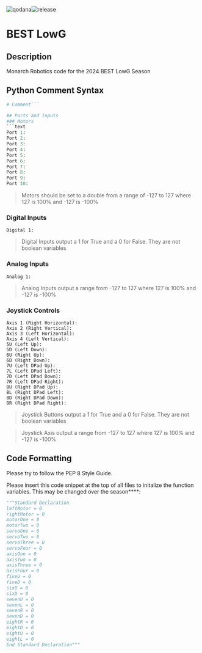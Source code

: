 ![qodana](https://gitlab.com/monarch-robotics/best-lowg/best-lowg/badges/main/pipeline.svg)![release](https://gitlab.com/monarch-robotics/best-lowg/best-lowg/-/badges/release.svg)
# BEST LowG
## Description
Monarch Robotics code for the 2024 BEST LowG Season
## Python Comment Syntax
```python
# Comment```

## Ports and Inputs
### Motors
```text
Port 1:  
Port 2:  
Port 3:  
Port 4:  
Port 5:  
Port 6:  
Port 7:  
Port 8:  
Port 9:  
Port 10: 
```
> Motors should be set to a double from a range of -127 to 127 where 127 is 100% and -127 is -100%
### Digital Inputs
```text
Digital 1: 
```
> Digital Inputs output a 1 for True and a 0 for False. They are not boolean variables
### Analog Inputs
```text
Analog 1: 
```
> Analog Inputs output a range from -127 to 127 where 127 is 100% and -127 is -100%
### Joystick Controls
```text
Axis 1 (Right Horizontal):  
Axis 2 (Right Vertical):    
Axis 3 (Left Horizontal):   
Axis 4 (Left Vertical):     
5U (Left Up):               
5D (Left Down):             
6U (Right Up):              
6D (Right Down):            
7U (Left DPad Up):          
7L (Left DPad Left):        
7D (Left DPad Down):        
7R (Left DPad Right):       
8U (Right DPad Up):         
8L (Right DPad Left):       
8D (Right DPad Down):       
8R (Right DPad Right):      
```
> Joystick Buttons output a 1 for True and a 0 for False. They are not boolean variables

> Joystick Axis output a range from -127 to 127 where 127 is 100% and -127 is -100%
## Code Formatting
Please try to follow the PEP 8 Style Guide. 

Please insert this code snippet at the top of all files to initalize the function variables. This may be changed over the season****:
```python
"""Standard Declaration
leftMotor = 0
rightMotor = 0
motorOne = 0
motorTwo = 0
servoOne = 0
servoTwo = 0
servoThree = 0
servoFour = 0
axisOne = 0
axisTwo = 0
axisThree = 0
axisFour = 0
fiveU = 0
fiveD = 0
sixU = 0
sixD = 0
sevenU = 0
sevenL = 0
sevenR = 0
sevenD = 0
eightR = 0
eightD = 0
eightU = 0
eightL = 0
End Standard Declaration"""
```